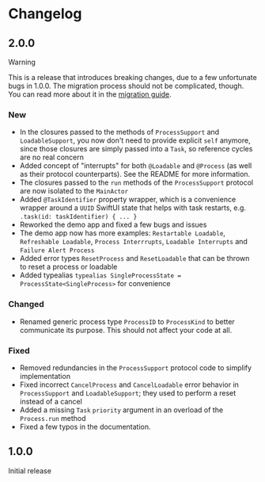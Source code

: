 # Changelog
## 2.0.0

> [!Warning]
> This is a release that introduces breaking changes, due to a few unfortunate bugs in 1.0.0. The migration process should not be complicated, though. You can read more about it in the [migration guide](Migration.md).

### New

- In the closures passed to the methods of `ProcessSupport` and `LoadableSupport`, you now don't need to provide explicit `self` anymore, since those closures are simply passed into a `Task`, so reference cycles are no real concern
-  Added concept of "interrupts" for both `@Loadable` and `@Process` (as well as their protocol counterparts). See the README for more information.
- The closures passed to the `run` methods of the  `ProcessSupport` protocol are now isolated to the `MainActor`
- Added `@TaskIdentifier` property wrapper, which is a convenience wrapper around a `UUID` SwiftUI state that helps with task restarts, e.g. `.task(id: taskIdentifier) { ... }`
-  Reworked the demo app and fixed a few bugs and issues
-  The demo app now has more examples: `Restartable Loadable`, `Refreshable Loadable`, `Process Interrrupts`, `Loadable Interrupts` and `Failure Alert Process`
-  Added error types `ResetProcess` and `ResetLoadable` that can be thrown to reset a process or loadable
- Added typealias `typealias SingleProcessState = ProcessState<SingleProcess>` for convenience

### Changed

- Renamed generic process type `ProcessID` to `ProcessKind` to better communicate its purpose. This should not affect your code at all. 

### Fixed

- Removed redundancies in the `ProcessSupport` protocol code to simplify implementation
- Fixed incorrect `CancelProcess` and `CancelLoadable` error behavior in `ProcessSupport` and `LoadableSupport`; they used to perform a reset instead of a cancel
- Added a missing `Task` `priority` argument in an overload of the `Process.run` method
- Fixed a few typos in the documentation.

## 1.0.0

Initial release
